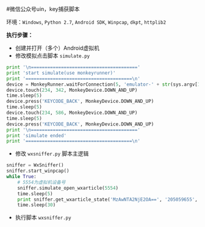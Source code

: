 #微信公众号uin，key捕获脚本

环境：`Windows`, `Python 2.7`, `Android SDK`, `Winpcap`, `dkpt`, `httplib2`

**执行步骤：**
- 创建并打开（多个）Android虚拟机
- 修改模拟点击脚本 `simulate.py`   

``` python
print '\n======================================='
print 'start simulate(use monkeyrunner)'
print '=======================================\n'
device = MonkeyRunner.waitForConnection(5, 'emulator-' + str(sys.argv[1]))
device.touch(234, 342, MonkeyDevice.DOWN_AND_UP)
time.sleep(5)
device.press('KEYCODE_BACK', MonkeyDevice.DOWN_AND_UP)
time.sleep(5)
device.touch(234, 586, MonkeyDevice.DOWN_AND_UP)
time.sleep(5)
device.press('KEYCODE_BACK', MonkeyDevice.DOWN_AND_UP)
print '\n======================================='
print 'simulate ended'
print '=======================================\n'
```

- 修改 `wxsniffer.py` 脚本主逻辑   


``` python
sniffer = WxSniffer()
sniffer.start_winpcap()
while True:
	# 5554为虚拟机设备号
	sniffer.simulate_open_wxarticle(5554)
	time.sleep(5)
	print sniffer.get_wxarticle_state('MzAwNTA2NjE2OA==', '205059655', '9fb1b7d533d39b65dde7c1d9eb9ab9c7', '1')
	time.sleep(30)
```

- 执行脚本 `wxsniffer.py`